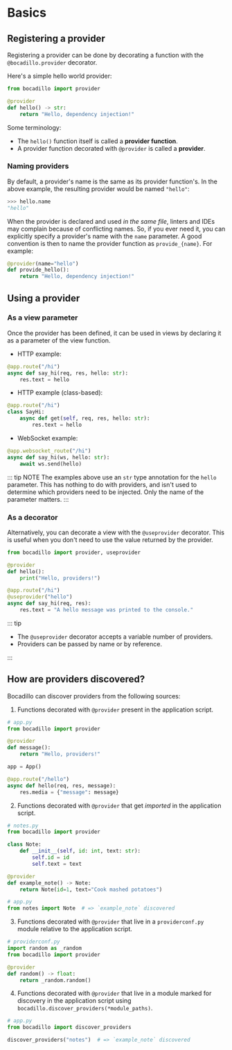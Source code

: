 # Basics

## Registering a provider

Registering a provider can be done by decorating a function with the `@bocadillo.provider` decorator.

Here's a simple hello world provider:

```python
from bocadillo import provider

@provider
def hello() -> str:
    return "Hello, dependency injection!"
```

Some terminology:

- The `hello()` function itself is called a **provider function**.
- A provider function decorated with `@provider` is called a **provider**.

### Naming providers

By default, a provider's name is the same as its provider function's. In the above example, the resulting provider would be named `"hello"`:

```python
>>> hello.name
"hello"
```

When the provider is declared and used _in the same file_, linters and IDEs may complain because of conflicting names. So, if you ever need it, you can explicitly specify a provider's name with the `name` parameter. A good convention is then to name the provider function as `provide_{name}`. For example:

```python
@provider(name="hello")
def provide_hello():
    return "Hello, dependency injection!"
```

## Using a provider

### As a view parameter

Once the provider has been defined, it can be used in views by declaring it as a parameter of the view function.

- HTTP example:

```python
@app.route("/hi")
async def say_hi(req, res, hello: str):
    res.text = hello
```

- HTTP example (class-based):

```python
@app.route("/hi")
class SayHi:
    async def get(self, req, res, hello: str):
        res.text = hello
```

- WebSocket example:

```python
@app.websocket_route("/hi")
async def say_hi(ws, hello: str):
    await ws.send(hello)
```

::: tip NOTE
The examples above use an `str` type annotation for the `hello` parameter. This has nothing to do with providers, and isn't used to determine which providers need to be injected. Only the name of the parameter matters.
:::

### As a decorator

Alternatively, you can decorate a view with the `@useprovider` decorator. This is useful when you don't need to use the value returned by the provider.

```python
from bocadillo import provider, useprovider

@provider
def hello():
    print("Hello, providers!")

@app.route("/hi")
@useprovider("hello")
async def say_hi(req, res):
    res.text = "A hello message was printed to the console."
```

::: tip

- The `@useprovider` decorator accepts a variable number of providers.
- Providers can be passed by name or by reference.

:::

## How are providers discovered?

Bocadillo can discover providers from the following sources:

1. Functions decorated with `@provider` present in the application script.

```python
# app.py
from bocadillo import provider

@provider
def message():
    return "Hello, providers!"

app = App()

@app.route("/hello")
async def hello(req, res, message):
    res.media = {"message": message}
```

2. Functions decorated with `@provider` that get _imported_ in the application script.

```python
# notes.py
from bocadillo import provider

class Note:
    def __init__(self, id: int, text: str):
        self.id = id
        self.text = text

@provider
def example_note() -> Note:
    return Note(id=1, text="Cook mashed potatoes")
```

```python
# app.py
from notes import Note  # => `example_note` discovered
```

3. Functions decorated with `@provider` that live in a `providerconf.py` module relative to the application script.

```python
# providerconf.py
import random as _random
from bocadillo import provider

@provider
def random() -> float:
    return _random.random()
```

4. Functions decorated with `@provider` that live in a module marked for discovery in the application script using `bocadillo.discover_providers(*module_paths)`.

```python
# app.py
from bocadillo import discover_providers

discover_providers("notes")  # => `example_note` discovered
```
